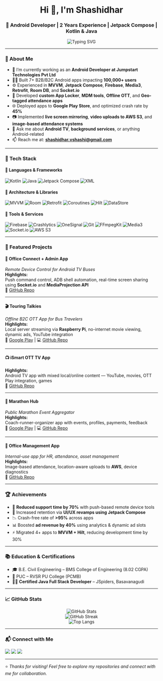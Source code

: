 <h1 align="center">Hi 👋, I'm Shashidhar</h1>
<h3 align="center">🚀 Android Developer | 2 Years Experience | Jetpack Compose | Kotlin & Java</h3>

<p align="center">
  <img src="https://readme-typing-svg.demolab.com?font=Fira+Code&weight=700&size=24&duration=3000&pause=1000&color=3ECF8E&width=500&center=true&lines=Android+Developer;Kotlin+%7C+Java+%7C+Jetpack+Compose;MVVM+Architecture+Enthusiast;Firebase+%7C+AWS+%7C+Socket.IO+Expert;Problem+Solver+%7C+Team+Player" alt="Typing SVG" />
</p>

---

### 🧠 About Me

- 🔭 I’m currently working as an **Android Developer at Jumpstart Technologies Pvt Ltd**  
- 🧑‍💻 Built 7+ B2B/B2C Android apps impacting **100,000+ users**  
- ⚙️ Experienced in **MVVM**, **Jetpack Compose**, **Firebase**, **Media3**, **Retrofit**, **Room DB**, and **Socket.io**  
- 🧩 Developed **custom App Locker**, **MDM tools**, **Offline OTT**, and **Geo-tagged attendance apps**  
- 🌐 Deployed apps to **Google Play Store**, and optimized crash rate by **45%**  
- 📷 Implemented **live screen mirroring**, **video uploads to AWS S3**, and **image-based attendance systems**  
- 💬 Ask me about **Android TV**, **background services**, or anything Android-related  
- 📫 Reach me at: **shashidhar.vshashi@gmail.com**

---

### 🚀 Tech Stack

#### 📱 Languages & Frameworks  
![Kotlin](https://img.shields.io/badge/Kotlin-0095D5.svg?style=flat&logo=Kotlin&logoColor=white)
![Java](https://img.shields.io/badge/Java-007396?style=flat&logo=java&logoColor=white)
![Jetpack Compose](https://img.shields.io/badge/Jetpack_Compose-4285F4?style=flat&logo=android&logoColor=white)
![XML](https://img.shields.io/badge/XML-E44D26?style=flat&logo=xml&logoColor=white)

#### 🧩 Architecture & Libraries  
![MVVM](https://img.shields.io/badge/MVVM-Architecture-informational?style=flat&logo=android&logoColor=white)
![Room](https://img.shields.io/badge/Room-Database-orange)
![Retrofit](https://img.shields.io/badge/Retrofit-Networking-brightgreen)
![Coroutines](https://img.shields.io/badge/Coroutines-Asynchronous-blue)
![Hilt](https://img.shields.io/badge/Hilt-DI-8A2BE2)
![DataStore](https://img.shields.io/badge/DataStore-SharedPrefs-blueviolet)

#### 🔧 Tools & Services  
![Firebase](https://img.shields.io/badge/Firebase-FFCA28?style=flat&logo=Firebase&logoColor=black)
![Crashlytics](https://img.shields.io/badge/Crashlytics-Debugging-critical)
![OneSignal](https://img.shields.io/badge/OneSignal-Push-grey)
![Git](https://img.shields.io/badge/Git-F05032?style=flat&logo=git&logoColor=white)
![FFmpegKit](https://img.shields.io/badge/FFmpegKit-Video-blue)
![Media3](https://img.shields.io/badge/Media3-Player-red)
![Socket.io](https://img.shields.io/badge/Socket.io-RealTime-lightgrey)
![AWS S3](https://img.shields.io/badge/AWS_S3-Storage-orange)

---

### 📱 Featured Projects

#### 🎯 Office Connect + Admin App  
_Remote Device Control for Android TV Buses_  
**Highlights:**  
Push command control, ADB shell automation, real-time screen sharing using **Socket.io** and **MediaProjection API**  
🔗 [GitHub Repo](https://github.com/yourusername/office-connect)  

---

#### 🎬 Touring Talkies  
_Offline B2C OTT App for Bus Travelers_  
**Highlights:**  
Local server streaming via **Raspberry Pi**, no-internet movie viewing, dynamic ads, YouTube integration  
📱 [Google Play](https://play.google.com/store/apps/details?id=your.package.name) | 💻 [GitHub Repo](https://github.com/yourusername/touring-talkies)

---

#### 📺 iSmart OTT TV App  
**Highlights:**  
Android TV app with mixed local/online content — YouTube, movies, OTT Play integration, games  
🔗 [GitHub Repo](https://github.com/yourusername/ismart-ott)

---

#### 🏃 Marathon Hub  
_Public Marathon Event Aggregator_  
**Highlights:**  
Coach-runner-organizer app with events, profiles, payments, feedback  
📱 [Google Play](https://play.google.com/store/apps/details?id=your.package.name) | 💻 [GitHub Repo](https://github.com/yourusername/marathon-hub)

---

#### 🏢 Office Management App  
_Internal-use app for HR, attendance, asset management_  
**Highlights:**  
Image-based attendance, location-aware uploads to **AWS**, device diagnostics  
🔗 [GitHub Repo](https://github.com/yourusername/office-management)

---

### 🏆 Achievements

- 🚀 **Reduced support time by 70%** with push-based remote device tools  
- 🎨 Increased retention via **UI/UX revamps using Jetpack Compose**  
- 📉 Crash-free rate of **>95%** across apps  
- 📊 Boosted **ad revenue by 40%** using analytics & dynamic ad slots  
- ⚡ Migrated 4+ apps to **MVVM + Hilt**, reducing development time by 30%  

---

### 📚 Education & Certifications

- 🎓 B.E. Civil Engineering – BMS College of Engineering (8.02 CGPA)  
- 🏫 PUC – RVSR PU College (PCMB)  
- 🧑‍🏫 **Certified Java Full Stack Developer** – JSpiders, Basavanagudi  

---

### 📈 GitHub Stats

<p align="center">
  <img src="https://github-readme-stats.vercel.app/api?username=ShashidharV26&show_icons=true&theme=tokyonight" alt="GitHub Stats" />
  <br/>
  <img src="https://github-readme-streak-stats.herokuapp.com/?user=ShashidharV26&theme=tokyonight" alt="GitHub Streak" />
  <br/>
  <img src="https://github-readme-stats.vercel.app/api/top-langs/?username=ShashidharV26&layout=compact&theme=tokyonight" alt="Top Langs"/>
</p>

---

### 📬 Connect with Me

<p align="left">
  <a href="mailto:shashidhar.vshashi@gmail.com"><img src="https://img.shields.io/badge/Gmail-D14836?style=flat&logo=gmail&logoColor=white"/></a>
  <a href="https://www.linkedin.com/in/shashidhar-android-developer"><img src="https://img.shields.io/badge/LinkedIn-blue?style=flat&logo=linkedin&logoColor=white"/></a>
  <a href="[https://github.com/yourusername](https://github.com/ShashidharV26)"><img src="https://img.shields.io/badge/GitHub-black?style=flat&logo=github&logoColor=white"/></a>
</p>

---

⭐ *Thanks for visiting! Feel free to explore my repositories and connect with me for collaboration.*  
